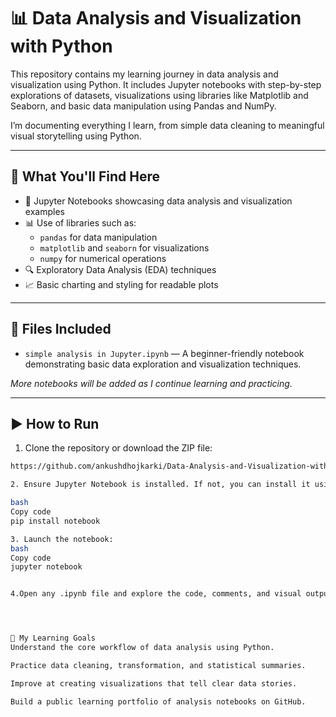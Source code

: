 # 📊 Data Analysis and Visualization with Python

This repository contains my learning journey in data analysis and visualization using Python. It includes Jupyter notebooks with step-by-step explorations of datasets, visualizations using libraries like Matplotlib and Seaborn, and basic data manipulation using Pandas and NumPy.

I’m documenting everything I learn, from simple data cleaning to meaningful visual storytelling using Python.

---

## 📌 What You'll Find Here

- 📂 Jupyter Notebooks showcasing data analysis and visualization examples
- 📊 Use of libraries such as:
  - `pandas` for data manipulation
  - `matplotlib` and `seaborn` for visualizations
  - `numpy` for numerical operations
- 🔍 Exploratory Data Analysis (EDA) techniques
- 📈 Basic charting and styling for readable plots

---

## 📁 Files Included

- `simple analysis in Jupyter.ipynb` — A beginner-friendly notebook demonstrating basic data exploration and visualization techniques.

*More notebooks will be added as I continue learning and practicing.*

---

## ▶️ How to Run

1. Clone the repository or download the ZIP file:
```bash
https://github.com/ankushdhojkarki/Data-Analysis-and-Visualization-with-Python.git

2. Ensure Jupyter Notebook is installed. If not, you can install it using:

bash
Copy code
pip install notebook

3. Launch the notebook:
bash
Copy code
jupyter notebook


4.Open any .ipynb file and explore the code, comments, and visual outputs.




🚀 My Learning Goals
Understand the core workflow of data analysis using Python.

Practice data cleaning, transformation, and statistical summaries.

Improve at creating visualizations that tell clear data stories.

Build a public learning portfolio of analysis notebooks on GitHub.
